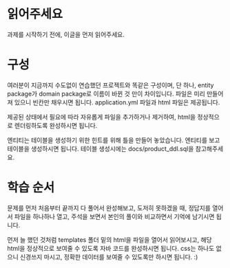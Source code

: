 # 읽어주세요
과제를 시작하기 전에, 이글을 먼저 읽어주세요.

# 구성
여러분이 지금까지 수도없이 연습했던 프로젝트와 똑같은 구성이며,
단 하나, entity package가 domain package로 이름이 바뀐 것 만이 차이입니다.
파일은 미리 만들어져 있으니 빈칸만 채우시면 됩니다.
application.yml 파일과
html 파일은 제공됩니다.

제공된 상태에서 필요에 따라 자유롭게 파일을 추가하거나 제거하여,
html을 정상적으로 렌더링하도록 완성하시면 됩니다.

엔티티는 테이블을 생성하기 위한 힌트를 위해 
틀을 만들어 놓았습니다. 엔티티를 보고 테이블을 생성하시면 됩니다.
테이블 생성시에는 docs/product_ddl.sql을 참고해주세요.

# 학습 순서
문제를 먼저 처음부터 끝까지 다 풀어서 완성해보고,
도저히 못하겠을 때, 정답지를 열어서 파일을 하나하나 열고,
주석을 보면서 본인의 풀이와 비교하면서 기억에 남기시면 됩니다.

먼저 늘 했던 것처럼 templates 폴더 밑의 html을 파일을 열어서 
읽어보시고, 해당 html을 정상적으로 보여줄 수 있도록 자바 코드를 완성하시면 됩니다.
css는 하나도 없으니 신경쓰지 마시고, 정확한 데이터를 보여줄 수 있도록만 하시면 됩니다. :)
